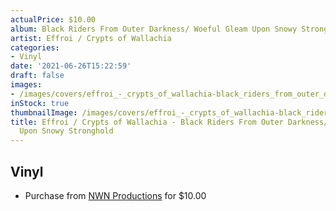 ```yaml
---
actualPrice: $10.00
album: Black Riders From Outer Darkness/ Woeful Gleam Upon Snowy Stronghold
artist: Effroi / Crypts of Wallachia
categories:
- Vinyl
date: '2021-06-26T15:22:59'
draft: false
images:
- /images/covers/effroi_-_crypts_of_wallachia-black_riders_from_outer_darkness-_woeful_gleam_upon_snowy_stronghold.jpg
inStock: true
thumbnailImage: /images/covers/effroi_-_crypts_of_wallachia-black_riders_from_outer_darkness-_woeful_gleam_upon_snowy_stronghold-thumb.jpg
title: Effroi / Crypts of Wallachia - Black Riders From Outer Darkness/ Woeful Gleam
  Upon Snowy Stronghold
---
```


## Vinyl
* Purchase from [NWN Productions](http://shop.nwnprod.com/index.php?route=product/product&path=76&product_id=11764&sort=pd.name&order=ASC) for $10.00
